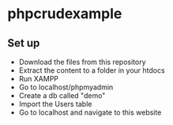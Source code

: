 # phpcrudexample

## Set up

- Download the files from this repository
- Extract the content to a folder in your htdocs
- Run XAMPP
- Go to localhost/phpmyadmin
- Create a db called "demo"
- Import the Users table
- Go to localhost and navigate to this website
